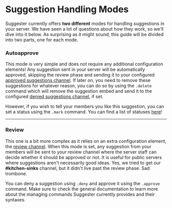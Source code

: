 # Suggestion Handling Modes
Suggester currently offers **two different** modes for handling suggestions in your server. We have seen a lot of questions about how they work, so we'll dive into it below. As surprising as it might sound, this guide will be divided into two parts, one for each mode.

### Autoapprove
This mode is very simple and does not require any additional configuration elements! Any suggestion sent in your server will be automatically approved, skipping the review phase and sending it to your configured [approved suggestions channel](/config/suggestions). If later on, you need to remove these suggestions for whatever reason, you can do so by using the `.delete` command which will remove the suggestion embed and send it to the configured [denied suggestions channel](/config/denied), if set.

However, if you wish to tell your members you like this suggestion, you can set a status using the `.mark` command. You can find a list of statuses [here](/staff/mark)!

---
### Review
This one is a bit more complex as it relies on an extra configuration element, the [review channel](/config/review). When this mode is set, any suggestion from your members will be sent to your review channel where the server staff can decide whether it should be approved or not. It is useful for public servers where suggestions aren't necessarily good ideas. Yes, we tried to get our **#kitchen-sinks** channel, but it didn't live past the review phase. Sad trombone.

You can deny a suggestion using `.deny` and approve it using the `.approve` command. Make sure to check the general documentation to learn more about the managing commands Suggester currently provides and their syntaxes.